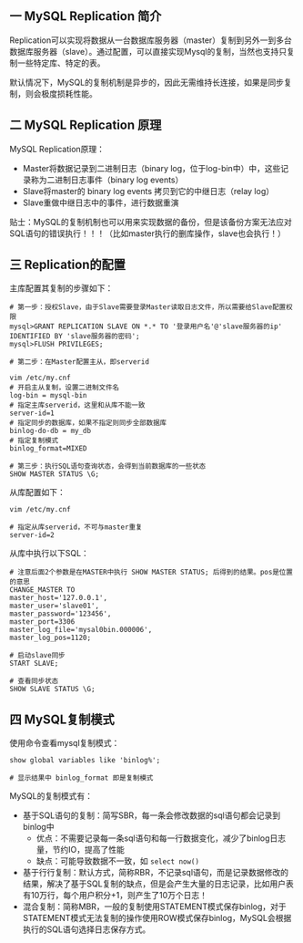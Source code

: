 ## 一 MySQL Replication 简介

Replication可以实现将数据从一台数据库服务器（master）复制到另外一到多台数据库服务器（slave）。通过配置，可以直接实现Mysql的复制，当然也支持只复制一些特定库、特定的表。  

默认情况下，MySQL的复制机制是异步的，因此无需维持长连接，如果是同步复制，则会极度损耗性能。    

## 二 MySQL Replication 原理

MySQL Replication原理：
- Master将数据记录到二进制日志（binary log，位于log-bin中）中，这些记录称为二进制日志事件（binary log events）
- Slave将master的 binary log events 拷贝到它的中继日志（relay log）
- Slave重做中继日志中的事件，进行数据重演

贴士：MySQL的复制机制也可以用来实现数据的备份，但是该备份方案无法应对SQL语句的错误执行！！！（比如master执行的删库操作，slave也会执行！）

## 三 Replication的配置

主库配置其复制的步骤如下：
```
# 第一步：授权Slave，由于Slave需要登录Master读取日志文件，所以需要给Slave配置权限
mysql>GRANT REPLICATION SLAVE ON *.* TO '登录用户名'@'slave服务器的ip' IDENTIFIED BY 'slave服务器的密码';
mysql>FLUSH PRIVILEGES;

# 第二步：在Master配置主从，即serverid

vim /etc/my.cnf
# 开启主从复制，设置二进制文件名
log-bin = mysql-bin
# 指定主库serverid，这里和从库不能一致
server-id=1
# 指定同步的数据库，如果不指定则同步全部数据库
binlog-do-db = my_db
# 指定复制模式
binlog_format=MIXED

# 第三步：执行SQL语句查询状态，会得到当前数据库的一些状态
SHOW MASTER STATUS \G;
```

从库配置如下：
```
vim /etc/my.cnf

# 指定从库serverid，不可与master重复
server-id=2
```

从库中执行以下SQL：
```
# 注意后面2个参数是在MASTER中执行 SHOW MASTER STATUS; 后得到的结果。pos是位置的意思
CHANGE_MASTER TO
master_host='127.0.0.1',
master_user='slave01',
master_password='123456',
master_port=3306
master_log_file='mysal0bin.000006',
master_log_pos=1120;

# 启动slave同步
START SLAVE;

# 查看同步状态
SHOW SLAVE STATUS \G;
```

## 四 MySQL复制模式

使用命令查看mysql复制模式：
```
show global variables like 'binlog%';

# 显示结果中 binlog_format 即是复制模式
```

MySQL的复制模式有：
- 基于SQL语句的复制：简写SBR，每一条会修改数据的sql语句都会记录到binlog中
  - 优点：不需要记录每一条sql语句和每一行数据变化，减少了binlog日志量，节约IO，提高了性能
  - 缺点：可能导致数据不一致，如 `select now()`
- 基于行行复制：默认方式，简称RBR，不记录sql语句，而是记录数据修改的结果，解决了基于SQL复制的缺点，但是会产生大量的日志记录，比如用户表有10万行，每个用户积分+1，则产生了10万个日志！
- 混合复制：简称MBR，一般的复制使用STATEMENT模式保存binlog，对于STATEMENT模式无法复制的操作使用ROW模式保存binlog，MySQL会根据执行的SQL语句选择日志保存方式。  

